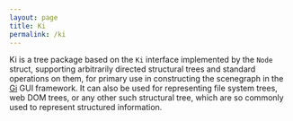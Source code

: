 ```yaml
---
layout: page
title: Ki
permalink: /ki
---
```


Ki is a tree package based on the `Ki` interface implemented by the `Node` struct, supporting arbitrarily directed structural trees and standard operations on them, for primary use in constructing the scenegraph in the [Gi](/gi) GUI framework.  It can also be used for representing file system trees, web DOM trees, or any other such structural tree, which are so commonly used to represent structured information.